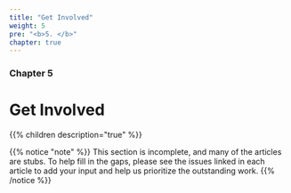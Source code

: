 ```yaml
---
title: "Get Involved"
weight: 5
pre: "<b>5. </b>"
chapter: true
---
```


### Chapter 5

# Get Involved

{{% children description="true" %}}

{{% notice "note" %}}
This section is incomplete, and many of the articles are stubs. To help fill in
the gaps, please see the issues linked in each article to add your input and
help us prioritize the outstanding work.
{{% /notice %}}
